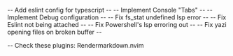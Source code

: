 ﻿-- Add eslint config for typescript --
-- Implement Console "Tabs" --
-- Implement Debug configuration --
-- Fix fs_stat undefined lsp error --
-- Fix Eslint not being attached --
-- Fix Powershell's lsp erroring out --
-- Fix yazi opening files on broken buffer --

-- Check these plugins:
Rendermarkdown.nvim
